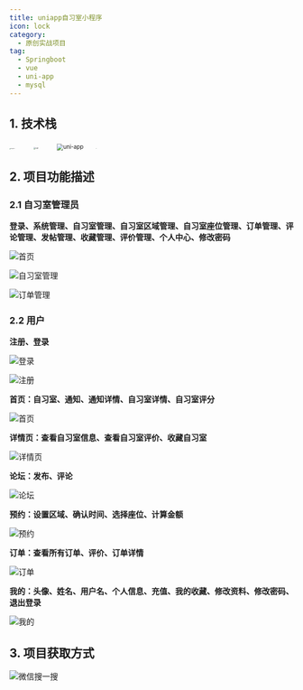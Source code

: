 ```yaml
---
title: uniapp自习室小程序
icon: lock
category:
  - 原创实战项目
tag:
  - Springboot
  - vue
  - uni-app
  - mysql
---
```




## 1. 技术栈

<img src="/images/spring-logo.png" alt="Springboot2" style="zoom:10%;" />&ensp; &ensp; &ensp; <img src="/images/vue-logo.png" alt="vue" style="zoom:22%;" />&ensp; &ensp; &ensp; <img src="/images/uni-app.png" alt="uni-app" style="zoom:70%;" />&ensp; &ensp; <img src="/images/mysql-logo.png" alt="mysql" style="zoom:4%;" />



## 2. 项目功能描述

### 2.1 自习室管理员

**登录、系统管理、自习室管理、自习室区域管理、自习室座位管理、订单管理、评论管理、发帖管理、收藏管理、评价管理、个人中心、修改密码**

![首页](/images/image-20240612175153093.png)



![自习室管理](/images/image-20240612175311285.png)



![订单管理](/images/image-20240612175341676.png)



### 2.2 用户

**注册、登录**

![登录](/images/image-20240612180339747.png)

![注册](/images/image-20240612182204077.png)



**首页：自习室、通知、通知详情、自习室详情、自习室评分**

![首页](/images/image-20240612180545559.png)



**详情页：查看自习室信息、查看自习室评价、收藏自习室**

![详情页](/images/image-20240612180714493.png)



**论坛：发布、评论**

![论坛](/images/image-20240612180637139.png)



**预约：设置区域、确认时间、选择座位、计算金额**

![预约](/images/image-20240612181058668.png)



**订单：查看所有订单、评价、订单详情**

![订单](/images/image-20240612180745968.png)



**我的：头像、姓名、用户名、个人信息、充值、我的收藏、修改资料、修改密码、退出登录**

![我的](/images/image-20240612180849924.png)



## 3. 项目获取方式

![微信搜一搜](/images/微信搜一搜.png)
